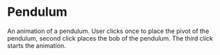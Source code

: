 # Pendulum
An animation of a pendulum. User clicks once to place the pivot of the pendulum, second click places the bob of the pendulum. The third click starts the animation. 
